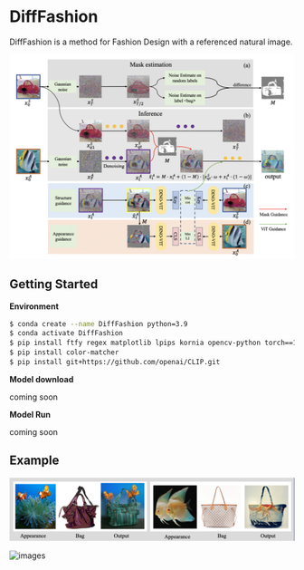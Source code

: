 # DiffFashion

DiffFashion is a method for Fashion Design with a referenced natural image.

![images](IMG/framework.png)

## Getting Started

**Environment**

```bash
$ conda create --name DiffFashion python=3.9
$ conda activate DiffFashion
$ pip install ftfy regex matplotlib lpips kornia opencv-python torch==1.9.0+cu111 torchvision==0.10.0+cu111 -f https://download.pytorch.org/whl/torch_stable.html
$ pip install color-matcher
$ pip install git+https://github.com/openai/CLIP.git
```

**Model download**

coming soon

**Model Run**

coming soon

## Example

![images](IMG/title.png)

![images](IMG/res.png)



